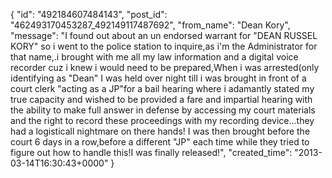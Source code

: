  {
   "id": "492184607484143",
   "post_id": "462493170453287_492149117487692",
   "from_name": "Dean Kory",
   "message": "I found out about an un endorsed warrant for \"DEAN RUSSEL KORY\" so i went to the police station to inquire,as i'm the Administrator for that name,.i brought with me all my law information and a digital voice recorder cuz i knew i would need to be prepared,When i was arrested(only identifying as \"Dean\" I was held over night till i was brought in front of a court clerk \"acting as a JP\"for a bail hearing where i adamantly stated my true capacity and wished to be provided a fare and impartial hearing with the ability to make full answer in defense by accessing my court materials and the right to record these proceedings with my recording device...they had a logisticall nightmare on there hands! I was then brought before the court 6 days in a row,before a different \"JP\" each time while they tried to figure out how to handle this!I was finally released!",
   "created_time": "2013-03-14T16:30:43+0000"
 }
